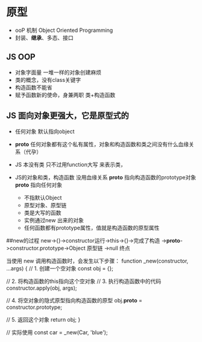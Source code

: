 # 原型
- ooP 机制 Object Oriented Programming 
- 封装、**继承**、多态、接口

## JS OOP
- 对象字面量 一堆一样的对象创建麻烦
- 类的概念，没有class关键字
- 构造函数不能省
- 赋予函数新的使命，身兼两职
   类+构造函数 

## JS 面向对象更强大，它是原型式的
- 任何对象 默认指向object  
- __proto__
  任何对象都有这个私有属性，对象和构造函数和类之间没有什么血缘关系（代孕）


- JS 本没有类
 只不过用function大写 来表示类，
- JS的对象和类，构造函数 没用血缘关系
  __proto__ 指向构造函数的prototype对象
  __proto__ 指向任何对象
  - 不指默认Object
  - 原型对象、原型链
  - 类是大写的函数
  - 实例通过new 出来的对象
  - 任何函数都有prototype属性，值就是构造函数的原型属性

##new的过程
new->{}->constructor运行->this->{}->完成了构造
->__proto__->constructor.prototype->Object 原型链
->null 终点

当使用 new 调用构造函数时，会发生以下步骤：
function _new(constructor, ...args) {
  // 1. 创建一个空对象
  const obj = {};
  
  // 2. 将构造函数的this指向这个空对象
  // 3. 执行构造函数中的代码
  constructor.apply(obj, args);
  
  // 4. 将空对象的隐式原型指向构造函数的原型
  obj.__proto__ = constructor.prototype;
  
  // 5. 返回这个对象
  return obj;
}

// 实际使用
const car = _new(Car, 'blue');


